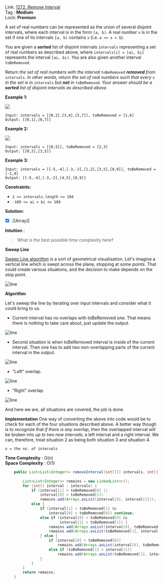 Link: [1272. Remove Interval](https://leetcode.com/problems/remove-interval/) <br>
Tag : **Medium**<br>
Lock: **Premium**

A set of real numbers can be represented as the union of several disjoint intervals, where each interval is in the form `[a, b)`. A real number `x` is in the set if one of its intervals `[a, b)` contains `x` (i.e. `a <= x < b`).

You are given a **sorted** list of disjoint intervals `intervals` representing a set of real numbers as described above, where `intervals[i] = [ai, bi]` represents the interval `[ai, bi)`. You are also given another interval `toBeRemoved`.

Return _the set of real numbers with the interval_ `toBeRemoved` _**removed** from_ `intervals`_. In other words, return the set of real numbers such that every_ `x` _in the set is in_ `intervals` _but **not** in_ `toBeRemoved`_. Your answer should be a **sorted** list of disjoint intervals as described above._

**Example 1:**

![](https://assets.leetcode.com/uploads/2020/12/24/removeintervalex1.png)
```
Input: intervals = [[0,2],[3,4],[5,7]], toBeRemoved = [1,6]
Output: [[0,1],[6,7]]
```

**Example 2:**

![](https://assets.leetcode.com/uploads/2020/12/24/removeintervalex2.png)
```
Input: intervals = [[0,5]], toBeRemoved = [2,3]
Output: [[0,2],[3,5]]
```

**Example 3:**
```
Input: intervals = [[-5,-4],[-3,-2],[1,2],[3,5],[8,9]], toBeRemoved = [-1,4]
Output: [[-5,-4],[-3,-2],[4,5],[8,9]]
```

**Constraints:**
-   `1 <= intervals.length <= 104`
-   `-109 <= ai < bi <= 109`

**Solution:**

- [x] [[Array]]

**Intuition** :

> What is the best possible time complexity here?

**Sweep Line**

[Sweep Line algorithm](https://en.wikipedia.org/wiki/Sweep_line_algorithm) is a sort of geometrical visualisation. Let's imagine a vertical line which is swept across the plane, stopping at some points. That could create various situations, and the decision to make depends on the stop point.

![line](https://leetcode.com/problems/remove-interval/Figures/1272/sweep2.png)

**Algorithm**

Let's sweep the line by iterating over input intervals and consider what it could bring to us.
-   Current interval has no overlaps with toBeRemoved one. That means there is nothing to take care about, just update the output.

![line](https://leetcode.com/problems/remove-interval/Figures/1272/no_overlaps.png)

-   Second situation is when toBeRemoved interval is inside of the current interval. Then one has to add two non-overlapping parts of the current interval in the output.

![line](https://leetcode.com/problems/remove-interval/Figures/1272/inside2.png)

-   "Left" overlap.

![line](https://leetcode.com/problems/remove-interval/Figures/1272/left_overlap.png)

-   "Right" overlap.

![line](https://leetcode.com/problems/remove-interval/Figures/1272/right_overlap.png)

And here we are, all situations are covered, the job is done.

**Implementation**
One way of converting the above into code would be to check for each of the four situations described above. A better way though is to recognize that _if there is any overlap_, then the overlapped interval will be broken into _up to two new intervals_; a left interval and a right interval. We can, therefore, treat situation 2 as being both situation 3 and situation 4.

```
n = the no. of intervals
```
**Time Complexity** : O(n)<br>
**Space Complexity** : O(1)

```java
    public List<List<Integer>> removeInterval(int[][] intervals, int[] toBeRemoved) {
        
        List<List<Integer>> remains = new LinkedList<>();
        for (int[] interval : intervals) {
            if (interval[1] < toBeRemoved[0] || 
                interval[0] > toBeRemoved[1])
                remains.add(Arrays.asList(interval[0], interval[1]));
            else {
                if (interval[1] < toBeRemoved[1] && 
                    interval[0] > toBeRemoved[0]) continue;
                else if (interval[0] < toBeRemoved[0] && 
                         interval[1] > toBeRemoved[1]) {
                    remains.add(Arrays.asList(interval[0], toBeRemoved[0]));
                    remains.add(Arrays.asList(toBeRemoved[1], interval[1]));
                } else {
                    if (interval[0] < toBeRemoved[0])
                        remains.add(Arrays.asList(interval[0], toBeRemoved[0]));
                    else if (toBeRemoved[1] < interval[1])
                        remains.add(Arrays.asList(toBeRemoved[1], interval[1]));
                }
            }
        }
        return remains;
    }
```


